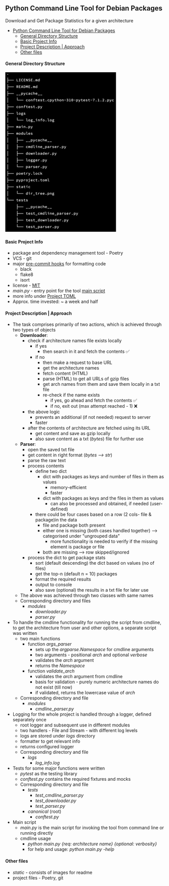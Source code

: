 ## Python Command Line Tool for Debian Packages

Download and Get Package Statistics for a given architecture

<!-- TOC -->

* [Python Command Line Tool for Debian Packages](#python-command-line-tool-for-debian-packages)
    * [General Directory Structure](#general-directory-structure)
    * [Basic Project Info](#basic-project-info)
    * [Project Description | Approach](#project-description--approach)
    * [Other files](#other-files)

<!-- TOC -->

#### General Directory Structure

<img src="canonical/static/dir_tree.png" width="350" alt="project directory structure"/>

#### Basic Project Info

- package and dependency management tool - Poetry
- VCS - git
- major [pre-commit hooks](./.pre-commit-config.yaml) for formatting code
    - black
    - flake8
    - isort
- license - [MIT](./LICENSE.md)
- *main.py* - entry point for the tool [main script](canonical/main.py)
- more info under [Project TOML](./pyproject.toml)
- Approx. time invested: ~ a week and half

#### Project Description | Approach

- The task comprises primarily of two actions, which is achieved through two types of objects
    - **Downloader**:
        - check if architecture names file exists locally
            - if yes
                - then search in it and fetch the contents ✅
            - if no
                - then make a request to base URL
                - get the architecture names
                - fetch content (HTML)
                - parse (HTML) to get all URLs of gzip files
                - get arch names from them and save them locally in a txt file
                - re-check if the name exists
                    - if yes, go ahead and fetch the contents ✅
                    - if no, exit out (max attempt reached - 1) ❌
        - the above logic
            - prevents an additional (if not needed) request to server
            - faster
        - after the contents of architecture are fetched using its URL
            - get content and save as gzip locally
            - also save content as a txt (*bytes*) file for further use
    - **Parser**:
        - open the saved txt file
        - get content in right format (*bytes --> str*)
        - parse the raw text
        - process contents
            - define two dict
                - dict with packages as keys and number of files in them as values
                    - memory-efficient
                    - faster
                - dict with packages as keys and the files in them as values
                    - can also be processed and obtained, if needed (user-defined)
            - there could be four cases based on a row (2 cols- file & package)in the data
                - file and package both present
                - either one is missing (both cases handled together) --> categorised under "ungrouped data"
                    - more functionality is needed to verify if the missing element is package or file
                - both are missing --> row skipped/ignored
        - process the dict to get package stats
            - sort (default descending) the dict based on values (no of files)
            - get the top-n (default n = 10) packages
            - format the required results
            - output to console
            - also save (optional) the results in a txt file for later use
    - The above was achieved through two classes with same names
    - Corresponding directory and files
        - *modules*
            - *downloader.py*
            - *parser.py*
- To handle the cmdline functionality for running the script from cmdline, to get the architecture from user and other
  options, a separate script was written
    - two main functions
        - function *args_parser*
            - sets up the *argparse.Namespace* for cmdline arguments
            - two arguments - positional *arch* and optional *verbose*
            - validates the *arch* argument
            - returns the *Namespace*
        - function *validate_arch*
            - validates the *arch* argument from cmdline
            - basis for validation - purely numeric architecture names do not exist (till now)
            - if validated, returns the lowercase value of *arch*
    - Corresponding directory and file
        - *modules*
            - *cmdline_parser.py*
- Logging for the whole project is handled through a logger, defined separately once
    - root logger and subsequent use in different modules
    - two handlers - File and Stream - with different log levels
    - logs are stored under *logs* directory
    - formatter to get relevant info
    - returns configured logger
    - Corresponding directory and file
        - *logs*
            - *log_info.log*
- Tests for some major functions were written
    - *pytest* as the testing library
    - *conftest.py* contains the required fixtures and mocks
    - Corresponding directory and file
        - *tests*
            - *test_cmdline_parser.py*
            - *test_downloader.py*
            - *test_parser.py*
        - *canonical* (root)
            - *conftest.py*
- Main script
    - *main.py* is the main script for invoking the tool from command line or running directly
    - cmdline usage
        - *python main.py {req: architecture name} {optional: verbosity}*
        - for help and usage: *python main.py -help*

#### Other files

- *static* - consists of images for readme
- project files - Poetry, git
